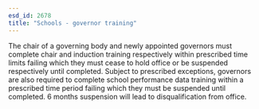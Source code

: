 ```yaml
---
esd_id: 2678
title: "Schools - governor training"
---
```


The chair of a governing body and newly appointed governors must complete chair and induction training respectively within prescribed time limits failing which they must cease to hold office or be suspended respectively until completed.  Subject to prescribed exceptions, governors are also required to complete school performance data training within a prescribed time period failing which they must be suspended until completed.  6 months suspension will lead to disqualification from office.

